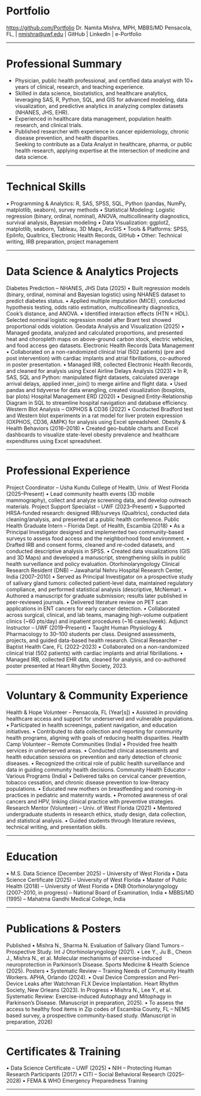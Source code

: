 # Portfolio
https://github.com/Portfolio
Dr. Namita Mishra, MPH, MBBS/MD
Pensacola, FL, | nmishra@uwf.edu |  GitHub | LinkedIn | e-Portfolio
________________________________________
# Professional Summary
- Physician, public health professional, and certified data analyst with 10+ years of clinical, research, and teaching experience.
- Skilled in data science, biostatistics, and healthcare analytics, leveraging SAS, R, Python, SQL, and GIS for advanced modeling, data visualization, and predictive analytics in analyzing complex datasets (NHANES, JHS, EHR).
- Experienced in healthcare data management, population health research, and clinical trials. 
- Published researcher with experience in cancer epidemiology, chronic disease prevention, and health disparities.  
Seeking to contribute as a Data Analyst in healthcare, pharma, or public health research, applying expertise at the intersection of medicine and data science.
________________________________________
# Technical Skills
•	Programming & Analytics: R, SAS, SPSS, SQL, Python (pandas, NumPy, matplotlib, seaborn), survey methods
•	Statistical Modeling: Logistic regression (binary, ordinal, nominal), ANOVA, multicollinearity diagnostics, survival analysis, Bayesian modeling
•	Data Visualization: ggplot2, matplotlib, seaborn, Tableau, 3D Maps, ArcGIS
•	Tools & Platforms: SPSS, EpiInfo, Qualtrics, Electronic Health Records, GitHub
•	Other: Technical writing, IRB preparation, project management
________________________________________
# Data Science & Analytics Projects
Diabetes Prediction – NHANES, JHS Data (2025)
•	Built regression models (binary, ordinal, nominal and Bayesian logistic) using NHANES dataset to predict diabetes status.
•	Applied multiple imputation (MICE), conducted hypothesis testing, odds ratio estimation, multicollinearity diagnostics, Cook’s distance, and ANOVA.
•	Identified interaction effects (HTN × HDL). Selected nominal logistic regression model after Brant test showed proportional odds violation.
	Geodata Analysis and Visualization (2025)
•	Managed geodata, analyzed and calculated proportions, and presented heat and choropleth maps on above-ground carbon stock, electric vehicles, and food access geo 	datasets.
Electronic Health Records Data Management
•	Collaborated on a non-randomized clinical trial (502 patients) (pre and post intervention) with cardiac implants and atrial fibrillations, co-authored in poster presentation.
•	Managed IRB, collected Electronic Health Records, and cleaned for analysis using Excel
Airline Delays Analysis (2023)
•	In R, SAS, SQL and Python: manipulated flight datasets, calculated average arrival delays, applied inner_join() to merge airline and flight data.
•	Used pandas and tidyverse for data wrangling, created visualization (boxplots, bar plots)
Hospital Management ERD (2020)
•	Designed Entity-Relationship Diagram in SQL to streamline hospital navigation and database efficiency.
Western Blot Analysis – OXPHOS & CD36 (2022)
•	Conducted Bradford test and Western blot experiments in a rat model for liver protein expression (OXPHOS, CD36, AMPK) for analysis using Excel spreadsheet. 
Obesity & Health Behaviors (2016–2018)
•	Created geo-bubble charts and Excel dashboards to visualize state-level obesity prevalence and healthcare expenditures using Excel spreadsheet.
________________________________________
# Professional Experience
Project Coordinator – Usha Kundu College of Health, Univ. of West Florida (2025–Present)
•	Lead community health events (3D mobile mammography), collect and analyze screening data, and develop outreach materials.
Project Support Specialist – UWF (2023–Present)
•	Supported HRSA-funded research: designed IRB/surveys (Qualtrics), conducted data cleaning/analysis, and presented at a public health conference.
Public Health Graduate Intern – Florida Dept. of Health, Escambia (2018)
•	As a Principal Investigator designed and implemented two community-based surveys to assess food access and the neighborhood food environment.
•	Drafted IRB and consent forms, cleaned and re-coded datasets, and conducted descriptive analysis in SPSS.
•	Created data visualizations (GIS and 3D Maps) and developed a manuscript, strengthening skills in public health surveillance and policy evaluation.
Otorhinolaryngology Clinical Research Resident (DNB) – Jawaharlal Nehru Hospital Research Center, India (2007–2010)
•	Served as Principal Investigator on a prospective study of salivary gland tumors: collected patient-level data, maintained regulatory compliance, and performed statistical analysis (descriptive, McNemar).
•	Authored a manuscript for graduate submission; results later published in peer-reviewed journals.
•	Delivered literature review on PET scan applications in ENT cancers for early cancer detection.
•	Collaborated across surgical, clinical, and lab teams, managing high-volume outpatient clinics (~60 pts/day) and inpatient procedures (~16 cases/week).
Adjunct Instructor – UWF (2019–Present)
•	Taught Human Physiology & Pharmacology to 30–100 students per class. Designed assessments, projects, and guided data-based health research.
Clinical Researcher – Baptist Health Care, FL (2022–2023)
•	Collaborated on a non-randomized clinical trial (502 patients) with cardiac implants and atrial fibrillations.
•	Managed IRB, collected EHR data, cleaned for analysis, and co-authored poster presented at Heart Rhythm Society, 2023.
________________________________________
# Voluntary & Community Experience
Health & Hope Volunteer – Pensacola, FL (Year[s])
•	Assisted in providing healthcare access and support for underserved and vulnerable populations.
•	Participated in health screenings, patient navigation, and education initiatives.
•	Contributed to data collection and reporting for community health programs, aligning with goals of reducing health disparities.
Health Camp Volunteer – Remote Communities (India)
•	Provided free health services in underserved areas.
•	Conducted clinical assessments and health education sessions on prevention and early detection of chronic diseases.
•	Recognized the critical role of public health surveillance and data in guiding community health decisions.
Community Health Educator – Various Programs (India)
•	Delivered talks on cervical cancer prevention, tobacco cessation, and chronic disease prevention to low-literacy populations.
•	Educated new mothers on breastfeeding and rooming-in practices in pediatric and maternity wards.
•	Promoted awareness of oral cancers and HPV, linking clinical practice with preventive strategies.
Research Mentor (Volunteer) – Univ. of West Florida (2021)
•	Mentored undergraduate students in research ethics, study design, data collection, and statistical analysis.
•	Guided students through literature reviews, technical writing, and presentation skills.
________________________________________
# Education
•	M.S. Data Science (December 2025) – University of West Florida
•	Data Science Certificate (2025) – University of West Florida
•	Master of Public Health (2018) – University of West Florida
•	DNB Otorhinolaryngology (2007–2010, in progress) – National Board of Examination, India
•	MBBS/MD (1995) – Mahatma Gandhi Medical College, India
________________________________________
# Publications & Posters
Published
•	Mishra N., Sharma N. Evaluation of Salivary Gland Tumors – Prospective Study. Int J Otorhinolaryngology (2021).
•	Lee Y., Ju B., Cheon J., Mishra N., et al. Molecular mechanisms of exercise-induced neuroprotection in Parkinson’s Disease. Sports Medicine & Health Science (2025).
Posters
•	Systematic Review – Training Needs of Community Health Workers. APHA, Orlando (2024).
•	Oval Device Compression and Peri-Device Leaks after Watchman FLX Device Implantation. Heart Rhythm Society, New Orleans (2023).
In Progress
•	Mishra N., Lee Y., et al. Systematic Review: Exercise-induced Autophagy and Mitophagy in Parkinson’s Disease. (Manuscript in preparation, 2025).
•	To assess the access to healthy food items in Zip codes of Escambia County, FL – NEMS based survey, a prospective community-based study. (Manuscript in preparation, 2026)
________________________________________
# Certificates & Training
•	Data Science Certificate – UWF (2025)
•	NIH – Protecting Human Research Participants (2017)
•	CITI – Social Behavioral Research (2025–2028)
•	FEMA & WHO Emergency Preparedness Training
________________________________________




	
